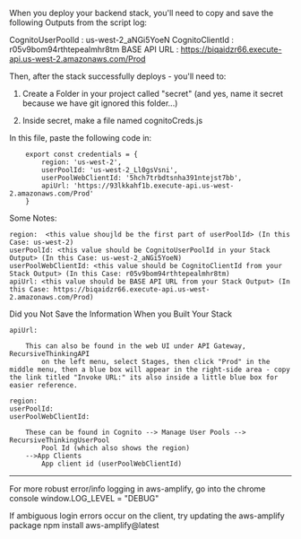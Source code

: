 When you deploy your backend stack, you'll need to copy and save the following Outputs from the script log:

CognitoUserPoolId : us-west-2_aNGi5YoeN
CognitoClientId : r05v9bom94rthtepealmhr8tm
BASE API URL : https://biqaidzr66.execute-api.us-west-2.amazonaws.com/Prod

Then, after the stack successfully deploys - you'll need to:

1. Create a Folder in your project called "secret" (and yes, name it secret because we have git ignored this folder...)

2. Inside secret, make a file named cognitoCreds.js

In this file, paste the following code in: 

```
    export const credentials = {
        region: 'us-west-2',
        userPoolId: 'us-west-2_Ll0gsVsni',
        userPoolWebClientId: '5hch7trbdtsnha391ntejst7bb',
        apiUrl: 'https://93lkkahf1b.execute-api.us-west-2.amazonaws.com/Prod'
    }
```

Some Notes:
    
    region:  <this value shoujld be the first part of userPoolId> (In this Case: us-west-2)
    userPoolId: <this value should be CognitoUserPoolId in your Stack Output> (In this Case: us-west-2_aNGi5YoeN)
    userPoolWebClientId: <this value should be CognitoClientId from your Stack Output> (In this Case: r05v9bom94rthtepealmhr8tm)
    apiUrl: <this value should be BASE API URL from your Stack Output> (In this Case: https://biqaidzr66.execute-api.us-west-2.amazonaws.com/Prod)
    
    
Did you Not Save the Information When you Built Your Stack

    apiUrl:

        This can also be found in the web UI under API Gateway, RecursiveThinkingAPI
            on the left menu, select Stages, then click "Prod" in the middle menu, then a blue box will appear in the right-side area - copy the link titled "Invoke URL:" its also inside a little blue box for easier reference.
    
    region:
    userPoolId:
    userPoolWebClientId:

        These can be found in Cognito --> Manage User Pools --> RecursiveThinkingUserPool
            Pool Id (which also shows the region)
        -->App Clients
            App client id (userPoolWebClientId)
--------------------------------------------------------------------------

For more robust error/info logging in aws-amplify, go into the chrome console
    window.LOG_LEVEL = "DEBUG"

If ambiguous login errors occur on the client, try updating the aws-amplify package
    npm install aws-amplify@latest
    